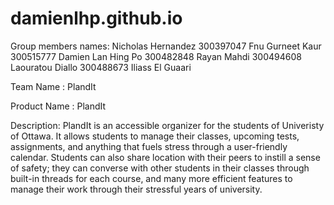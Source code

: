 # damienlhp.github.io

Group members names: 
  Nicholas Hernandez 300397047
  Fnu Gurneet Kaur 300515777
  Damien Lan Hing Po 300482848
  Rayan Mahdi 300494608
  Laouratou Diallo 300488673
  Iliass El Guaari

Team Name : PlandIt

Product Name : PlandIt

Description: PlandIt is an accessible organizer for the students of Univeristy of Ottawa. It allows students to manage their classes, upcoming tests, assignments, and anything that fuels stress through a user-friendly calendar. Students can also share location with their peers to instill a sense of safety; they can converse with other students in their classes through built-in threads for each course, and many more efficient features to manage their work through their stressful years of university.
